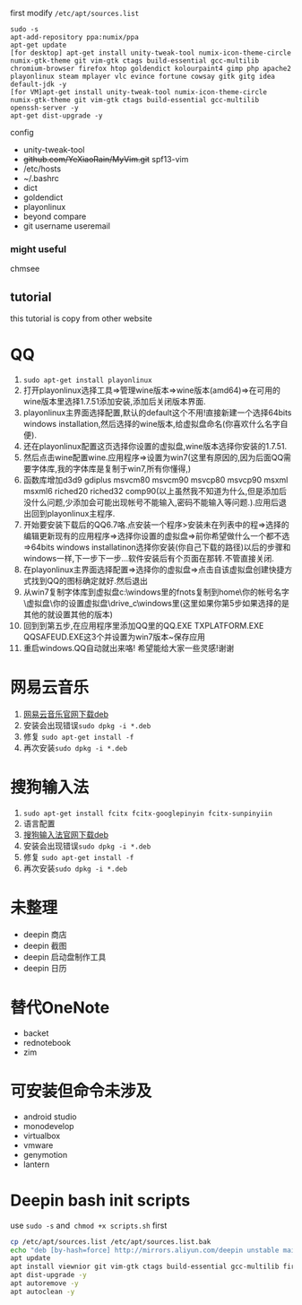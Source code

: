 first modify `/etc/apt/sources.list` 

    sudo -s
    apt-add-repository ppa:numix/ppa
    apt-get update
    [for desktop] apt-get install unity-tweak-tool numix-icon-theme-circle numix-gtk-theme git vim-gtk ctags build-essential gcc-multilib chromium-browser firefox htop goldendict kolourpaint4 gimp php apache2 playonlinux steam mplayer vlc evince fortune cowsay gitk gitg idea default-jdk -y
    [for VM]apt-get install unity-tweak-tool numix-icon-theme-circle numix-gtk-theme git vim-gtk ctags build-essential gcc-multilib openssh-server -y
    apt-get dist-upgrade -y
    
config
 * unity-tweak-tool    
 * ~~github.com/YeXiaoRain/MyVim.git~~ spf13-vim
 * /etc/hosts
 * ~/.bashrc
 * dict
 * goldendict
 * playonlinux
 * beyond compare
 * git username useremail

### might useful

chmsee

tutorial
---

this tutorial is copy from other website

# QQ
  1. `sudo apt-get install playonlinux`
  2. 打开playonlinux选择工具=>管理wine版本=>wine版本(amd64)=>在可用的wine版本里选择1.7.51添加安装,添加后关闭版本界面.
  3. playonlinux主界面选择配置,默认的default这个不用!直接新建一个选择64bits windows installation,然后选择的wine版本,给虚拟盘命名(你喜欢什么名字自便).
  4. 还在playonlinux配置这页选择你设置的虚拟盘,wine版本选择你安装的1.7.51.
  5. 然后点击wine配置wine.应用程序=>设置为win7(这里有原因的,因为后面QQ需要字体库,我的字体库是复制于win7,所有你懂得,)
  6. 函数库增加d3d9 gdiplus msvcm80 msvcm90 msvcp80 msvcp90 msxml msxml6 riched20 riched32 comp90(以上虽然我不知道为什么,但是添加后没什么问题,少添加会可能出现帐号不能输入,密码不能输入等问题.).应用后退出回到playonlinux主程序.
  7. 开始要安装下载后的QQ6.7咯.点安装一个程序>安装未在列表中的程=>选择的编辑更新现有的应用程序=>选择你设置的虚拟盘=>前你希望做什么一个都不选=>64bits windows installatinon选择你安装(你自己下载的路径)以后的步骤和windows一样,下一步下一步...软件安装后有个页面在那转.不管直接关闭.
  8. 在playonlinux主界面选择配置=>选择你的虚拟盘=>点击自该虚拟盘创建快捷方式找到QQ的图标确定就好.然后退出
  9. 从win7复制字体库到虚拟盘c:\windows里的fnots复制到home\你的帐号名字\虚拟盘\你的设置虚拟盘\drive_c\windows里(这里如果你第5步如果选择的是其他的就设置其他的版本)
  10. 回到到第五步,在应用程序里添加QQ里的QQ.EXE TXPLATFORM.EXE QQSAFEUD.EXE这3个并设置为win7版本~保存应用
  11. 重启windows.QQ自动就出来咯!
希望能给大家一些灵感!谢谢

# 网易云音乐
  1. [网易云音乐官网下载deb](http://music.163.com/#/download)
  2. 安装会出现错误`sudo dpkg -i *.deb`
  3. 修复 `sudo apt-get install -f`
  4. 再次安装`sudo dpkg -i *.deb`

# 搜狗输入法
  1. `sudo apt-get install fcitx fcitx-googlepinyin fcitx-sunpinyiin`
  2. 语言配置
  3. [搜狗输入法官网下载deb](http://pinyin.sogou.com/linux/?r=pinyin)
  4. 安装会出现错误`sudo dpkg -i *.deb`
  5. 修复 `sudo apt-get install -f`
  6. 再次安装`sudo dpkg -i *.deb`

# 未整理
 * deepin 商店
 * deepin 截图
 * deepin 启动盘制作工具
 * deepin 日历

# 替代OneNote
 * backet
 * rednotebook
 * zim

# 可安装但命令未涉及
 * android studio
 * monodevelop
 * virtualbox
 * vmware
 * genymotion
 * lantern
 
# Deepin bash init scripts

use `sudo -s` and` chmod +x scripts.sh` first

```bash
cp /etc/apt/sources.list /etc/apt/sources.list.bak
echo "deb [by-hash=force] http://mirrors.aliyun.com/deepin unstable main contrib non-free" > /etc/apt/sources.list
apt update
apt install viewnior git vim-gtk ctags build-essential gcc-multilib firefox htop goldendict kolourpaint4 gimp php apache2 mplayer vlc evince gitk gitg idea webstorm command-not-found skypeforlinux -y
apt dist-upgrade -y
apt autoremove -y
apt autoclean -y
```
